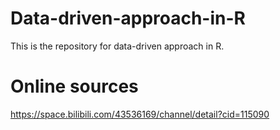 # Data-driven-approach-in-R
This is the repository for data-driven approach in R.
# Online sources
https://space.bilibili.com/43536169/channel/detail?cid=115090
